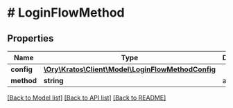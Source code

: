 # # LoginFlowMethod

## Properties

Name | Type | Description | Notes
------------ | ------------- | ------------- | -------------
**config** | [**\Ory\Kratos\Client\Model\LoginFlowMethodConfig**](LoginFlowMethodConfig.md) |  |
**method** | **string** | and so on. |

[[Back to Model list]](../../README.md#models) [[Back to API list]](../../README.md#endpoints) [[Back to README]](../../README.md)
